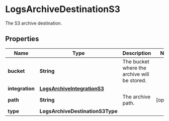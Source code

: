 

# LogsArchiveDestinationS3

The S3 archive destination.
## Properties

Name | Type | Description | Notes
------------ | ------------- | ------------- | -------------
**bucket** | **String** | The bucket where the archive will be stored. | 
**integration** | [**LogsArchiveIntegrationS3**](LogsArchiveIntegrationS3.md) |  | 
**path** | **String** | The archive path. |  [optional]
**type** | **LogsArchiveDestinationS3Type** |  | 



